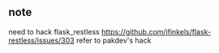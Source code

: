 ## note
need to hack flask_restless 
https://github.com/jfinkels/flask-restless/issues/303
refer to pakdev's hack